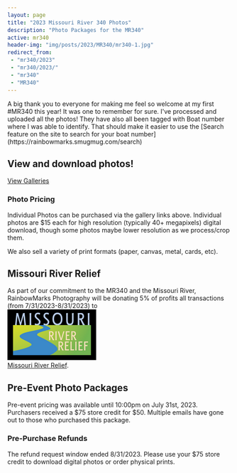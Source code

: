 ```yaml
---
layout: page
title: "2023 Missouri River 340 Photos"
description: "Photo Packages for the MR340"
active: mr340
header-img: "img/posts/2023/MR340/mr340-1.jpg"
redirect_from: 
 - "mr340/2023"
 - "mr340/2023/"
 - "mr340"
 - "MR340"
---
```

<div class="row">
  <div class="col-md-12">
  </div>
</div>

<div class="row">
  <div class="col-md-8">
    <p>A big thank you to everyone for making me feel so welcome at my first #MR340 this year! It was one to remember for sure. I've processed and uploaded all the photos! They have also all been tagged with Boat number where I was able to identify. That should make it easier to use the [Search feature on the site to search for your boat number](https://rainbowmarks.smugmug.com/search)</p>

  </div>
  <div class="col-md-4">
    <h2>View and download photos!</h2>
    <a href="https://photos.rainbowmarks.com/2023/Watersports/MR340">View Galleries</a>

  <h3>Photo Pricing</h3>
    <p>Individual Photos can be purchased via the gallery links above. Individual photos are $15 each for high resolution (typically 40+ megapixels) digital download, though some photos maybe lower resolution as we process/crop them.</p>
    <p>We also sell a variety of print formats (paper, canvas, metal, cards, etc).</p>
  </div>
</div>

<div class="row">
  <div class="col-md-6">
    <h2>Missouri River Relief</h2>
    <p>As part of our commitment to the MR340 and the Missouri River, RainbowMarks Photography will be donating 5% of profits all transactions (from 7/31/2023-8/31/2023) to <br /><a href="https://riverrelief.org/" target="_blank"><img src="/img/MRR-logo-color-WEB-200px.png" border="0"><br />Missouri River Relief</a>.</p>
  </div>
</div>

<div class="row">
  <div class="col-12">
    <h2>Pre-Event Photo Packages </h2>
    <p>Pre-event pricing was available until 10:00pm on July 31st, 2023. Purchasers received a $75 store credit for $50. Multiple emails have gone out to those who purchased this package.</p>
    <h3>Pre-Purchase Refunds</h3>
    <p>The refund request window ended 8/31/2023. Please use your $75 store credit to download digital photos or order physical prints.</p>
  </div>
</div>